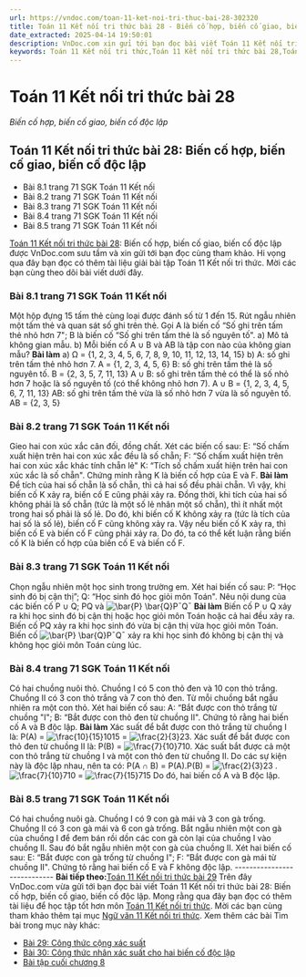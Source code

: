 ```yaml
---
url: https://vndoc.com/toan-11-ket-noi-tri-thuc-bai-28-302320
title: Toán 11 Kết nối tri thức bài 28 - Biến cố hợp, biến cố giao, biến cố độc lập - VnDoc.com
date_extracted: 2025-04-14 19:50:01
description: VnDoc.com xin gửi tới bạn đọc bài viết Toán 11 Kết nối tri thức bài 28: Biến cố hợp, biến cố giao, biến cố độc lập. Mời các bạn cùng tham khảo chi tiết.
keywords: Toán 11 Kết nối tri thức,Toán 11 Kết nối tri thức bài 28,Toán lớp 11 Kết nối tri thức,bài tập toán 11 Kết nối tri thức,giải sgk toán 11 Kết nối tri thức,giải toán 11 Kết nối tri thức,toán 11 KNTT,toán 11 Kết nối,toán 11,giải toán 11 Kết nối tri thức bài 28,Toán 11 Kết nối tri thức bài 28 Biến cố hợp biến cố giao biến cố độc lập,bài 28 Biến cố hợp biến cố giao biến cố độc lập,Biến cố hợp biến cố giao biến cố độc lập
---
```


# Toán 11 Kết nối tri thức bài 28
 _Biến cố hợp, biến cố giao, biến cố độc lập_
## Toán 11 Kết nối tri thức bài 28: Biến cố hợp, biến cố giao, biến cố độc lập
  * Bài 8.1 trang 71 SGK Toán 11 Kết nối
  * Bài 8.2 trang 71 SGK Toán 11 Kết nối
  * Bài 8.3 trang 71 SGK Toán 11 Kết nối
  * Bài 8.4 trang 71 SGK Toán 11 Kết nối
  * Bài 8.5 trang 71 SGK Toán 11 Kết nối

[Toán 11 Kết nối tri thức bài 28](<https://vndoc.com/toan-11-ket-noi-tri-thuc-bai-28-302320>): Biến cố hợp, biến cố giao, biến cố độc lập được VnDoc.com sưu tầm và xin gửi tới bạn đọc cùng tham khảo. Hi vọng qua đây bạn đọc có thêm tài liệu giải bài tập Toán 11 Kết nối tri thức. Mời các bạn cùng theo dõi bài viết dưới đây.
### Bài 8.1 trang 71 SGK Toán 11 Kết nối
Một hộp đựng 15 tấm thẻ cùng loại được đánh số từ 1 đến 15. Rút ngẫu nhiên một tấm thẻ và quan sát số ghi trên thẻ. Gọi A là biến cố “Số ghi trên tấm thẻ nhỏ hơn 7"; B là biến cố “Số ghi trên tấm thẻ là số nguyên tố".
a\) Mô tả không gian mẫu.
b\) Mỗi biến cố A ∪ B và AB là tập con nào của không gian mẫu?
**Bài làm**
a\) Ω = \{1, 2, 3, 4, 5, 6, 7, 8, 9, 10, 11, 12, 13, 14, 15\}
b\) A: số ghi trên tấm thẻ nhỏ hơn 7. A = \{1, 2, 3, 4, 5, 6\}
B: số ghi trên tấm thẻ là số nguyên tố. B = \{2, 3, 5, 7, 11, 13\}
A ∪ B: số ghi trên tấm thẻ có thể là số nhỏ hơn 7 hoặc là số nguyên tố \(có thể không nhỏ hơn 7\).
A ∪ B = \{1, 2, 3, 4, 5, 6, 7, 11, 13\}
AB: số ghi trên tấm thẻ vừa là số nhỏ hơn 7 vừa là số nguyên tố. AB = \{2, 3, 5\}
### Bài 8.2 trang 71 SGK Toán 11 Kết nối
Gieo hai con xúc xắc cân đối, đồng chất. Xét các biến cố sau:
E: “Số chấm xuất hiện trên hai con xúc xắc đều là số chẵn;
F: “Số chấm xuất hiện trên hai con xúc xắc khác tính chẵn lẻ"
K: “Tích số chấm xuất hiện trên hai con xúc xắc là số chẵn".
Chứng minh rằng K là biến cố hợp của E và F.
**Bài làm**
Để tích của hai số chẵn là số chẵn, thì cả hai số đều phải chẵn. Vì vậy, khi biến cố K xảy ra, biến cố E cũng phải xảy ra. Đồng thời, khi tích của hai số không phải là số chẵn \(tức là một số lẻ nhân một số chẵn\), thì ít nhất một trong hai số phải là số lẻ. Do đó, khi biến cố K không xảy ra \(tức là tích của hai số là số lẻ\), biến cố F cũng không xảy ra.
Vậy nếu biến cố K xảy ra, thì biến cố E và biến cố F cũng phải xảy ra. Do đó, ta có thể kết luận rằng biến cố K là biến cố hợp của biến cố E và biến cố F.
### Bài 8.3 trang 71 SGK Toán 11 Kết nối
Chọn ngẫu nhiên một học sinh trong trường em. Xét hai biến cố sau:
P: “Học sinh đó bị cận thị”;
Q: “Học sinh đó học giỏi môn Toán".
Nêu nội dung của các biến cố P ∪ Q; PQ và ![\\bar{P} \\bar{Q}](https://i.vdoc.vn/data/image/blank.png)P¯Q¯
**Bài làm**
Biến cố P ∪ Q xảy ra khi học sinh đó bị cận thị hoặc học giỏi môn Toán hoặc cả hai đều xảy ra.
Biến cố PQ xảy ra khi học sinh đó vừa bị cận thị vừa học giỏi môn Toán.
Biến cố ![\\bar{P} \\bar{Q}](https://i.vdoc.vn/data/image/blank.png)P¯Q¯ xảy ra khi học sinh đó không bị cận thị và không học giỏi môn Toán cùng lúc.
### Bài 8.4 trang 71 SGK Toán 11 Kết nối
Có hai chuồng nuôi thỏ. Chuồng I có 5 con thỏ đen và 10 con thỏ trắng. Chuồng II có 3 con thỏ trắng và 7 con thỏ đen. Từ mỗi chuồng bắt ngẫu nhiên ra một con thỏ. Xét hai biến cố sau:
A: “Bắt được con thỏ trắng từ chuồng "I";
B: “Bắt được con thỏ đen từ chuồng II".
Chứng tỏ rằng hai biến cố A và B độc lập.
**Bài làm**
Xác suất để bắt được con thỏ trắng từ chuồng I là: P\(A\) = ![\\frac{10}{15}](https://i.vdoc.vn/data/image/blank.png)1015 = ![\\frac{2}{3}](https://i.vdoc.vn/data/image/blank.png)23.
Xác suất để bắt được con thỏ đen từ chuồng II là: P\(B\) = ![\\frac{7}{10}](https://i.vdoc.vn/data/image/blank.png)710.
Xác suất bắt được cả một con thỏ trắng từ chuồng I và một con thỏ đen từ chuồng II. Do các sự kiện này là độc lập nhau, nên ta có:
P\(A ∩ B\) = P\(A\).P\(B\) = ![\\frac{2}{3}](https://i.vdoc.vn/data/image/blank.png)23 . ![\\frac{7}{10}](https://i.vdoc.vn/data/image/blank.png)710 = ![\\frac{7}{15}](https://i.vdoc.vn/data/image/blank.png)715
Do đó, hai biến cố A và B độc lập.
### Bài 8.5 trang 71 SGK Toán 11 Kết nối
Có hai chuồng nuôi gà. Chuồng I có 9 con gà mái và 3 con gà trống. Chuồng II có 3 con gà mái và 6 con gà trống. Bắt ngẫu nhiên một con gà của chuồng I để đem bán rồi dồn các con gà còn lại của chuồng I vào chuồng II. Sau đó bắt ngẫu nhiên một con gà của chuồng II. Xét hai biến cố sau:
E: “Bắt được con gà trống từ chuồng I";
F: “Bắt được con gà mái từ chuồng II".
Chứng tỏ rằng hai biến cố E và F không độc lập.
\----------------------------
**Bài tiếp theo:**[Toán 11 Kết nối tri thức bài 29](<https://vndoc.com/toan-11-ket-noi-tri-thuc-bai-29-302389>)
Trên đây VnDoc.com vừa gửi tới bạn đọc bài viết Toán 11 Kết nối tri thức bài 28: Biến cố hợp, biến cố giao, biến cố độc lập. Mong rằng qua đây bạn đọc có thêm tài liệu để học tập tốt hơn môn [Toán 11 Kết nối tri thức](<https://vndoc.com/toan-11-ket-noi-tri-thuc>). Mời các bạn cùng tham khảo thêm tại mục [Ngữ văn 11 Kết nối tri thức](<https://vndoc.com/ngu-van-11-ket-noi-tri-thuc>).
Xem thêm các bài Tìm bài trong mục này khác:
  * [Bài 29: Công thức cộng xác suất](</toan-11-ket-noi-tri-thuc-bai-29-302389>)
  * [Bài 30: Công thức nhân xác suất cho hai biến cố độc lập](</toan-11-ket-noi-tri-thuc-bai-30-302390>)
  * [Bài tập cuối chương 8](</toan-11-ket-noi-tri-thuc-bai-tap-cuoi-chuong-8-302395>)

